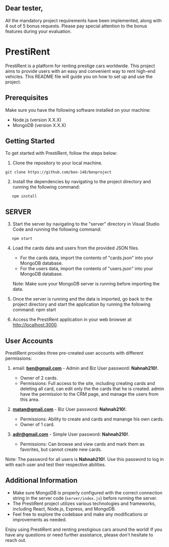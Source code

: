 ## Dear tester,

All the mandatory project requirements have been implemented, along with 4 out of 5 bonus requests. Please pay special attention to the bonus features during your evaluation.

# PrestiRent

PrestiRent is a platform for renting prestige cars worldwide. This project aims to provide users with an easy and convenient way to rent high-end vehicles. This README file will guide you on how to set up and use the project.

## Prerequisites

Make sure you have the following software installed on your machine:

- Node.js (version X.X.X)
- MongoDB (version X.X.X)

## Getting Started

To get started with PrestiRent, follow the steps below:

1. Clone the repository to your local machine.

```shell
git clone https://github.com/ben-148/benproject
```

2. Install the dependencies by navigating to the project directory and running the following command:

```shell
   npm install
```

## SERVER

3. Start the server by navigating to the "server" directory in Visual Studio Code and running the following command:

```shell
   npm start
```

4. Load the cards data and users from the provided JSON files.

   - For the cards data, import the contents of "cards.json" into your MongoDB database.
   - For the users data, import the contents of "users.json" into your MongoDB database.

   Note: Make sure your MongoDB server is running before importing the data.

5. Once the server is running and the data is imported, go back to the project directory and start the application by running the following command:
   npm start

6. Access the PrestiRent application in your web browser at [http://localhost:3000](http://localhost:3000).

## User Accounts

PrestiRent provides three pre-created user accounts with different permissions:

1. email: **ben@gmail.com** - Admin and Biz User
   password: **Nahnah210!**.

   - Owner of 2 cards.
   - Permissions: Full access to the site, including creating cards and deleting all card, can edit only the the cards that he is created.
     admin have the permission to the CRM page, and manage the users from this area.

2. **matan@gmail.com** - Biz User
   password: **Nahnah210!**.

   - Permissions: Ability to create and cards and manange his own cards.
   - Owner of 1 card.

3. **adir@gmail.com** - Simple User
   password: **Nahnah210!**.

   - Permissions: Can browse and view cards and mark them as favorites, but cannot create new cards.

Note: The password for all users is **Nahnah210!**. Use this password to log in with each user and test their respective abilities.

## Additional Information

- Make sure MongoDB is properly configured with the correct connection string in the server code (`server/index.js`) before running the server.
- The PrestiRent project utilizes various technologies and frameworks, including React, Node.js, Express, and MongoDB.
- Feel free to explore the codebase and make any modifications or improvements as needed.

Enjoy using PrestiRent and renting prestigious cars around the world! If you have any questions or need further assistance, please don't hesitate to reach out.

```

```
